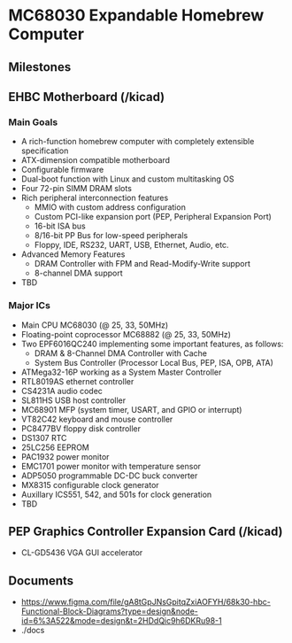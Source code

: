 # MC68030 Expandable Homebrew Computer

## Milestones

## EHBC Motherboard (/kicad)
### Main Goals
- A rich-function homebrew computer with completely extensible specification
- ATX-dimension compatible motherboard
- Configurable firmware
- Dual-boot function with Linux and custom multitasking OS
- Four 72-pin SIMM DRAM slots
- Rich peripheral interconnection features
  - MMIO with custom address configuration
  - Custom PCI-like expansion port (PEP, Peripheral Expansion Port)
  - 16-bit ISA bus
  - 8/16-bit PP Bus for low-speed peripherals
  - Floppy, IDE, RS232, UART, USB, Ethernet, Audio, etc.
- Advanced Memory Features
  - DRAM Controller with FPM and Read-Modify-Write support
  - 8-channel DMA support
- TBD

### Major ICs
- Main CPU MC68030 (@ 25, 33, 50MHz)
- Floating-point coprocessor MC68882 (@ 25, 33, 50MHz)
- Two EPF6016QC240 implementing some important features, as follows:
  - DRAM & 8-Channel DMA Controller with Cache
  - System Bus Controller (Processor Local Bus, PEP, ISA, OPB, ATA)
- ATMega32-16P working as a System Master Controller
- RTL8019AS ethernet controller
- CS4231A audio codec
- SL811HS USB host controller
- MC68901 MFP (system timer, USART, and GPIO or interrupt)
- VT82C42 keyboard and mouse controller
- PC8477BV floppy disk controller
- DS1307 RTC
- 25LC256 EEPROM
- PAC1932 power monitor
- EMC1701 power monitor with temperature sensor
- ADP5050 programmable DC-DC buck converter
- MX8315 configurable clock generator
- Auxillary ICS551, 542, and 501s for clock generation
- TBD

## PEP Graphics Controller Expansion Card (/kicad)
- CL-GD5436 VGA GUI accelerator

## 

## Documents
- https://www.figma.com/file/gA8tGpJNsGpitqZxiAOFYH/68k30-hbc-Functional-Block-Diagrams?type=design&node-id=6%3A522&mode=design&t=2HDdQic9h6DKRu98-1
- ./docs
